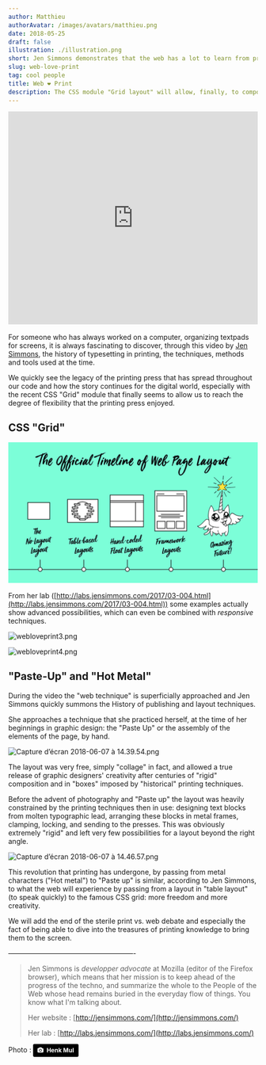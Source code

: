 ```yaml
---
author: Matthieu
authorAvatar: /images/avatars/matthieu.png
date: 2018-05-25
draft: false
illustration: ./illustration.png
short: Jen Simmons demonstrates that the web has a lot to learn from print
slug: web-love-print
tag: cool people
title: Web ❤ Print
description: The CSS module "Grid layout" will allow, finally, to compose pages on a screen as we used to do for printing. Better late ...
---
```


<iframe width="100%" height="430" class="my-10 mx-auto" src="https://www.youtube.com/embed/E005mjqpZ9Y" frameborder="0" allow="accelerometer; autoplay; encrypted-media; gyroscope; picture-in-picture" allowfullscreen></iframe>

For someone who has always worked on a computer, organizing textpads for screens, it is always fascinating to discover, through this video by [Jen Simmons](http://jensimmons.com/), the history of typesetting in printing, the techniques, methods and tools used at the time. 

We quickly see the legacy of the printing press that has spread throughout our code and how the story continues for the digital world, especially with the recent CSS "Grid" module that finally seems to allow us to reach the degree of flexibility that the printing press enjoyed.

## CSS "Grid"

![timeline.jpg](timeline.jpg)

From her lab ([http://labs.jensimmons.com/2017/03-004.html](http://labs.jensimmons.com/2017/03-004.html)) some examples actually show advanced possibilities, which can even be combined with *responsive* techniques.

![webloveprint3.png](https://pilotapp-production-master.s3.amazonaws.com/assets/1/17371/1_17371_cover.jpg?v=1)

![webloveprint4.png](https://pilotapp-production-master.s3.amazonaws.com/assets/1/17372/1_17372_cover.jpg?v=1)

## "Paste-Up" and "Hot Metal"

During the video the "web technique" is superficially approached and Jen Simmons quickly summons the History of publishing and layout techniques.

She approaches a technique that she practiced herself, at the time of her beginnings in graphic design: the "Paste Up" or the assembly of the elements of the page, by hand.

![Capture d’écran 2018-06-07 à 14.39.54.png](https://pilotapp-production-master.s3.amazonaws.com/assets/1/17381/1_17381_cover.jpg?v=1)

The layout was very free, simply "collage" in fact, and allowed a true release of graphic designers' creativity after centuries of "rigid" composition and in "boxes" imposed by "historical" printing techniques. 

Before the advent of photography and "Paste up" the layout was heavily constrained by the printing techniques then in use: designing text blocks from molten typographic lead, arranging these blocks in metal frames, clamping, locking, and sending to the presses. This was obviously extremely "rigid" and left very few possibilities for a layout beyond the right angle.

![Capture d’écran 2018-06-07 à 14.46.57.png](https://pilotapp-production-master.s3.amazonaws.com/assets/1/17395/1_17395_cover.jpg?v=1)

This revolution that printing has undergone, by passing from metal characters ("Hot metal") to "Paste up" is similar, according to Jen Simmons, to what the web will experience by passing from a layout in "table layout" (to speak quickly) to the famous CSS grid: more freedom and more creativity.

We will add the end of the sterile print vs. web debate and especially the fact of being able to dive into the treasures of printing knowledge to bring them to the screen.

——————————————————-

> Jen Simmons is *developper advocate* at Mozilla (editor of the Firefox browser), which means that her mission is to keep ahead of the progress of the techno, and summarize the whole to the People of the Web whose head remains buried in the everyday flow of things. You know what I'm talking about.
>
> Her website : [http://jensimmons.com/](http://jensimmons.com/)
>
> Her lab : [http://labs.jensimmons.com/](http://labs.jensimmons.com/)

Photo : <a style="background-color:black;color:white;text-decoration:none;padding:4px 6px;font-family:-apple-system, BlinkMacSystemFont, &quot;San Francisco&quot;, &quot;Helvetica Neue&quot;, Helvetica, Ubuntu, Roboto, Noto, &quot;Segoe UI&quot;, Arial, sans-serif;font-size:12px;font-weight:bold;line-height:1.2;display:inline-block;border-radius:3px" href="https://unsplash.com/@henkmul?utm_medium=referral&amp;utm_campaign=photographer-credit&amp;utm_content=creditBadge" target="_blank" rel="noopener noreferrer" title="Download free do whatever you want high-resolution photos from Henk Mul"><span style="display:inline-block;padding:2px 3px"><svg xmlns="http://www.w3.org/2000/svg" style="height:12px;width:auto;position:relative;vertical-align:middle;top:-1px;fill:white" viewBox="0 0 32 32"><title>unsplash-logo</title><path d="M20.8 18.1c0 2.7-2.2 4.8-4.8 4.8s-4.8-2.1-4.8-4.8c0-2.7 2.2-4.8 4.8-4.8 2.7.1 4.8 2.2 4.8 4.8zm11.2-7.4v14.9c0 2.3-1.9 4.3-4.3 4.3h-23.4c-2.4 0-4.3-1.9-4.3-4.3v-15c0-2.3 1.9-4.3 4.3-4.3h3.7l.8-2.3c.4-1.1 1.7-2 2.9-2h8.6c1.2 0 2.5.9 2.9 2l.8 2.4h3.7c2.4 0 4.3 1.9 4.3 4.3zm-8.6 7.5c0-4.1-3.3-7.5-7.5-7.5-4.1 0-7.5 3.4-7.5 7.5s3.3 7.5 7.5 7.5c4.2-.1 7.5-3.4 7.5-7.5z"></path></svg></span><span style="display:inline-block;padding:2px 3px">Henk Mul</span></a>